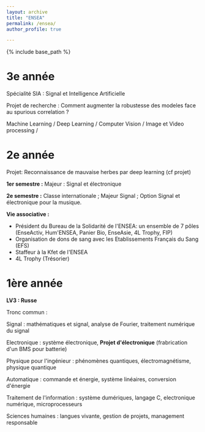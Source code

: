 ```yaml
---
layout: archive
title: "ENSEA"
permalink: /ensea/
author_profile: true

---
```


{% include base_path %}

3e année
===
Spécialité SIA : Signal et Intelligence Artificielle

Projet de recherche : Comment augmenter la robustesse des modeles face au spurious correlation ? 

Machine Learning / Deep Learning / Computer Vision / Image et Video processing / 


2e année
===
Projet: Reconnaissance de mauvaise herbes par deep learning (cf projet)

**1er semestre :** 
Majeur : Signal et électronique

**2e semestre :**
Classe internationale ; Majeur Signal ; Option Signal et électronique pour la musique.

**Vie associative :** 
- Président du Bureau de la Solidarité de l'ENSEA: un ensemble de 7 pôles (EnseActiv, Hum'ENSEA, Panier Bio, EnseAsie, 4L Trophy, FIP)
- Organisation de dons de sang avec les Etablissements Français du Sang (EFS)
- Staffeur à la Kfet de l'ENSEA
- 4L Trophy (Trésorier)

1ère année
===
**LV3 : Russe**

Tronc commun :

Signal : mathématiques et signal, analyse de Fourier, traitement numérique du signal

Electronique : système électronique, **Projet d'électronique** (frabrication d'un BMS pour batterie)

Physique pour l'ingénieur : phénomènes quantiques, électromagnétisme, physique quantique

Automatique : commande et énergie, système linéaires, conversion d'énergie

Traitement de l'information : système dumériques, langage C, electronique numérique, microprocesseurs

Sciences humaines : langues vivante, gestion de projets, management responsable
